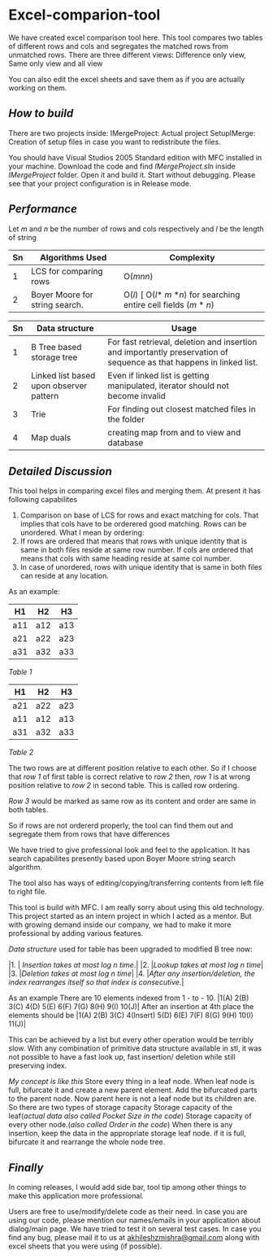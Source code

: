 Excel-comparion-tool
====================

We have created excel comparison tool here. This tool compares two tables of different rows and cols and segregates the matched rows from unmatched rows. There are three different views: Difference only view, Same only view and all view

You can also edit the excel sheets and save them as if you are actually working on them.

_How to build_
---------------
There are two projects inside: 
IMergeProject: Actual project
SetupIMerge: Creation of setup files in case you want to redistribute the files.


You should have Visual Studios 2005 Standard edition with MFC installed in your machine. Download the code and find _IMergeProject.sln_ inside _IMergeProject_ folder. Open it and build it. Start without debugging. Please see that your project configuration is in Release mode.

_Performance_
-------------

Let _m_ and _n_ be the number of rows and cols respectively
and _l_ be the length of string

|Sn |Algorithms Used | Complexity | 
|---|----------------|------------|
|1  |LCS for comparing rows| O(_m_*_n_*_n_) |
|2  |Boyer Moore for string search.| O(_l_) [ O(_l_* _m_ *_n_) for searching entire cell fields (_m_ * _n_) |

|Sn |Data structure| Usage  |
|---|--------------|---------|
|1  |B Tree based storage tree | For fast retrieval, deletion and insertion and importantly preservation of sequence as that happens in linked list.
|2  |Linked list based upon observer pattern| Even if linked list is getting manipulated, iterator should not become invalid|
|3  |Trie | For finding out closest matched files in the folder |
|4  |Map duals | creating map from and to view and database|




_Detailed Discussion_
-----------------------

This tool helps in comparing excel files and merging them. At present it has following capabilites 
1. Comparison on base of LCS for rows and exact matching for cols. That implies that cols have to be orderered good matching. Rows can be unordered. What I mean by ordering: 
2. If rows are ordered that means that rows with unique identity that is same in both files reside at same row number. If cols are ordered that means that cols with same heading reside at same col number. 
3. In case of unordered, rows with unique identity that is same in both files can reside at any location.

As an example: 

| H1  | H2  | H3  |
|-----|-----|-----|
| a11 | a12 | a13 |
| a21 | a22 | a23 |
| a31 | a32 | a33 |

_Table 1_

| H1  | H2  |  H3  |
|-----|-----|------|
| a21 | a22 |  a23 |
| a11 | a12 |  a13 |
| a31 | a32 |  a33 |
 
_Table 2_

The two rows are at different position relative to each other. So if I choose that _row 1_ of first table is correct relative to _row 2_ then, _row 1_ is at wrong position relative to _row 2_ in second table. This is called row ordering. 

_Row 3_ would be marked as same row as its content and order are same in both tables.

So if rows are not ordererd properly, the tool can find them out and segregate them from rows that have differences

We have tried to give professional look and feel to the application. It has search capabilites presently based upon Boyer Moore string search algorithm.

The tool also has ways of editing/copying/transferring contents from left file to right file.

This tool is build with MFC. I am really sorry about using this old technology. This project started as an intern project in which I acted as a mentor. But with growing demand inside our company, we had to make it more professional by adding various features.

_Data structure_ used for table has been upgraded to modified B tree now:

|1. | _Insertion takes at  most log n time_.|
|2. |_Lookup takes at most log n time_|
|3. |_Deletion takes at most log n time_|
|4. |_After any insertion/deletion, the index rearranges itself so that index is consecutive_.|

As an example
There are 10 elements indexed from 1 - to - 10.
|1(A) 2(B) 3(C) 4(D) 5(E) 6(F) 7(G) 8(H) 9(I) 10(J)|
After an insertion at 4th place the elements should be
|1(A) 2(B) 3(C) 4(Insert) 5(D) 6(E) 7(F) 8(G) 9(H) 10(I) 11(J)|

This can be achieved by a list but every other operation would be terribly slow. With any combination of primitive data structure available in stl, it was not possible to have a fast look up, fast insertion/ deletion while still preserving index.

_My concept is like this_
Store every thing in a leaf node. 
When leaf node is full, bifurcate it and create a new parent element. Add the bifurcated parts to the parent node.
Now parent here is not a leaf node but its children are. So there are two types of storage capacity
Storage capacity of the leaf(_actual data also called Pocket Size in the code_)
Storage capacity of every other node.(_also called Order in the code_)
When there is any insertion, keep the data in the appropriate storage leaf node. if it is full, bifurcate it and 
rearrange the whole node tree.


_Finally_
-----------

In coming releases, I would add side bar, tool tip among other things to make this application more professional.

Users are free to use/modify/delete code as their need. In case you are using our code, please mention our names/emails in your application about dialog/main page. We have tried to test it on several test cases. In case you find any bug, please mail it to us at akhileshzmishra@gmail.com along with excel sheets that you were using (if possible).

